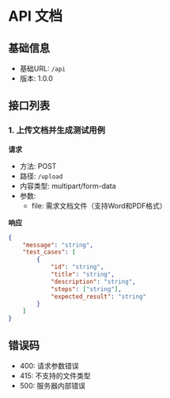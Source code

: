 # API 文档

## 基础信息
- 基础URL: `/api`
- 版本: 1.0.0

## 接口列表

### 1. 上传文档并生成测试用例

**请求**
- 方法: POST
- 路径: `/upload`
- 内容类型: multipart/form-data
- 参数:
  - file: 需求文档文件（支持Word和PDF格式）

**响应**
```json
{
    "message": "string",
    "test_cases": [
        {
            "id": "string",
            "title": "string",
            "description": "string",
            "steps": ["string"],
            "expected_result": "string"
        }
    ]
}
```

## 错误码
- 400: 请求参数错误
- 415: 不支持的文件类型
- 500: 服务器内部错误 